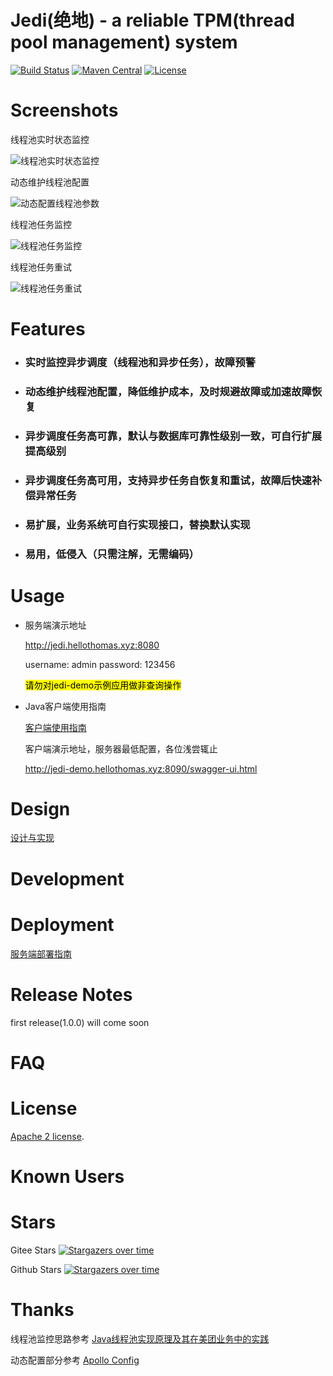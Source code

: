 # Jedi(绝地) - a reliable TPM(thread pool management) system

[![Build Status](https://github.com/hellothomas-group/jedi/workflows/build/badge.svg)](https://github.com/hellothomas-group/jedi/actions)
[![Maven Central](https://img.shields.io/maven-central/v/xyz.hellothomas/jedi-client?color=blue)](https://mvnrepository.com/artifact/xyz.hellothomas/jedi-client)
[![License](https://img.shields.io/badge/License-Apache%202.0-blue.svg)](https://opensource.org/licenses/Apache-2.0)

# Screenshots

线程池实时状态监控

![线程池实时状态监控](https://images.gitee.com/uploads/images/2022/0207/230949_7fbeb3de_5057838.png)

动态维护线程池配置

![动态配置线程池参数](https://images.gitee.com/uploads/images/2022/0207/231106_46c28a98_5057838.png)

线程池任务监控

![线程池任务监控](https://images.gitee.com/uploads/images/2022/0207/231125_51aa1ea5_5057838.png)

线程池任务重试

![线程池任务重试](https://images.gitee.com/uploads/images/2022/0207/231142_8e3b2cfe_5057838.png)

# Features

- ### 实时监控异步调度（线程池和异步任务），故障预警

- ### 动态维护线程池配置，降低维护成本，及时规避故障或加速故障恢复

- ### 异步调度任务高可靠，默认与数据库可靠性级别一致，可自行扩展提高级别

- ### 异步调度任务高可用，支持异步任务自恢复和重试，故障后快速补偿异常任务

- ### 易扩展，业务系统可自行实现接口，替换默认实现

- ### 易用，低侵入（只需注解，无需编码）

# Usage

- 服务端演示地址

  http://jedi.hellothomas.xyz:8080

  username: admin
  password: 123456

  <mark>请勿对jedi-demo示例应用做非查询操作</mark>

- Java客户端使用指南

  [客户端使用指南](https://github.com/hellothomas-group/jedi/wiki#%E4%B8%80-%E5%AE%A2%E6%88%B7%E7%AB%AF%E4%BD%BF%E7%94%A8%E6%8C%87%E5%8D%97)
  
  客户端演示地址，服务器最低配置，各位浅尝辄止
  
  http://jedi-demo.hellothomas.xyz:8090/swagger-ui.html

# Design

[设计与实现](https://github.com/hellothomas-group/jedi/wiki#%E4%BA%8C-%E8%AE%BE%E8%AE%A1%E4%B8%8E%E5%AE%9E%E7%8E%B0)

# Development

# Deployment

[服务端部署指南](https://github.com/hellothomas-group/jedi/wiki#%E4%B8%89-%E6%9C%8D%E5%8A%A1%E7%AB%AF%E9%83%A8%E7%BD%B2%E6%8C%87%E5%8D%97)

# Release Notes

first release(1.0.0) will come soon

# FAQ

# License

[Apache 2 license](https://github.com/hellothomas-group/jedi/blob/main/LICENSE).

# Known Users

# Stars
Gitee Stars
[![Stargazers over time](https://whnb.wang/stars/hellothomas/jedi)](https://www.whnb.wang/hellothomas/jedi)

Github Stars
[![Stargazers over time](https://starchart.cc/hellothomas-group/jedi.svg)](https://starchart.cc/hellothomas-group/jedi)

# Thanks
线程池监控思路参考 [Java线程池实现原理及其在美团业务中的实践](https://tech.meituan.com/2020/04/02/java-pooling-pratice-in-meituan.html)

动态配置部分参考 [Apollo Config](https://github.com/ctripcorp/apollo)